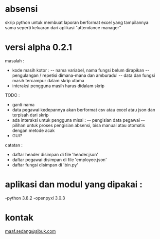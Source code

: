 # absensi
skrip python untuk membuat laporan berformat excel yang tampilannya sama seperti keluaran dari aplikasi "attendance manager"

# versi alpha 0.2.1

masalah :
- kode masih kotor :
-- nama variabel, nama fungsi belum dirapikan
-- pengulangan / repetisi dimana-mana dan amburadul
-- data dan fungsi masih tercampur dalam skrip utama
- interaksi pengguna masih harus didalam skrip

TODO :
- ganti nama
- data pegawai kedepannya akan berformat csv atau excel atau json dan terpisah dari skrip
- ada interaksi untuk pengguna misal :
-- pengisian data pegawai 
-- pilihan untuk proses pengisian absensi, bisa manual atau otomatis dengan metode acak
- GUI? 

catatan :
- daftar header disimpan di file 'header.json'
- daftar pegawai disimpan di file 'employee.json'
- daftar fungsi disimpan di 'bin.py'

# aplikasi dan modul yang dipakai :
-python 3.8.2
-openpyxl 3.0.3

# kontak
maaf.sedang@sibuk.com
